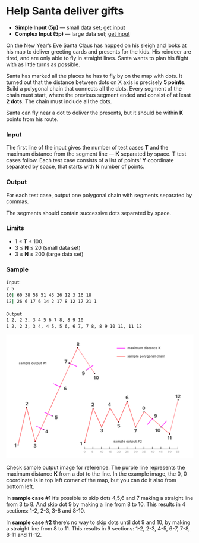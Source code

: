 # Help Santa deliver gifts
 
* **Simple Input (5p)** — small data set; [get input](https://github.com/Mixbook/coding-challenge-event/blob/master/coding%20challenge%202017/inputs/C-small-input.in)
* **Complex Input (5p)** — large data set; [get input](https://github.com/Mixbook/coding-challenge-event/blob/master/coding%20challenge%202017/inputs/C-large-input.in)
 
On the New Year’s Eve Santa Claus has hopped on his sleigh and looks at his map to deliver greeting cards and presents for the kids. His reindeer are tired, and are only able to fly in straight lines. Santa wants to plan his flight with as little turns as possible.
 
Santa has marked all the places he has to fly by on the map with dots. It turned out that the distance between dots on X axis is precisely **5 points**. Build a polygonal chain that connects all the dots. Every segment of the chain must start, where the previous segment ended and consist of at least **2 dots**. The chain must include all the dots. 
 
Santa can fly near a dot to deliver the presents, but it should be within **K** points from his route.

### Input
The first line of the input gives the number of test cases **T** and the maximum distance from the segment line — **K** separated by space. T test cases follow.
Each test case consists of a list of points' **Y** coordinate separated by space, that starts with **N** number of points. 
 
### Output
For each test case, output one polygonal chain with segments separated by commas. 

The segments should contain successive dots separated by space. 
 
### Limits
* 1 ≤ **T** ≤ 100.
* 3 ≤ **N** ≤ 20 (small data set)
* 3 ≤ **N** ≤ 200 (large data set)
 
### Sample

```bash
Input
2 5
10| 60 38 58 51 43 26 12 3 16 18
12| 26 6 17 6 14 2 17 8 12 17 21 1
 
Output
1 2, 2 3, 3 4 5 6 7 8, 8 9 10
1 2, 2 3, 3 4, 4 5, 5 6, 6 7, 7 8, 8 9 10 11, 11 12
```

![Sample output](/coding%20challenge%202017/problems/images/C-example.png?raw=true "Sample output")
 
Check sample output image for reference. The purple line represents the maximum distance **K** from a dot to the line. In the example image, the 0, 0 coordinate is in top left corner of the map, but you can do it also from bottom left.
 
In **sample case #1** it’s possible to skip dots 4,5,6 and 7 making a straight line from 3 to 8. And skip dot 9 by making a line from 8 to 10. This results in 4 sections: 1-2, 2-3, 3-8 and 8-10.
 
In **sample case #2** there’s no way to skip dots until dot 9 and 10, by making a straight line from 8 to 11. This results in 9 sections: 1-2, 2-3, 4-5, 6-7, 7-8, 8-11 and 11-12.
